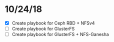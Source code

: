 10/24/18
========
- [x] Create playbook for Ceph RBD + NFSv4
- [ ] Create playbook for GlusterFS
- [ ] Create playbook for GlusterFS + NFS-Ganesha